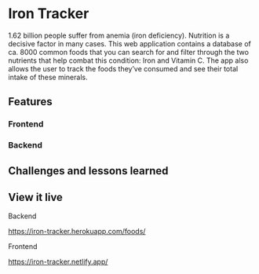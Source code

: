 # Iron Tracker

1.62 billion people suffer from anemia (iron deficiency). Nutrition is a decisive factor in many cases. This web application contains a database of ca. 8000 common foods that you can search for and filter through the two nutrients that help combat this condition: Iron and Vitamin C. The app also allows the user to track the foods they’ve consumed and see their total intake of these minerals.

## Features

### Frontend

### Backend

## Challenges and lessons learned

## View it live

Backend

https://iron-tracker.herokuapp.com/foods/

Frontend

https://iron-tracker.netlify.app/
